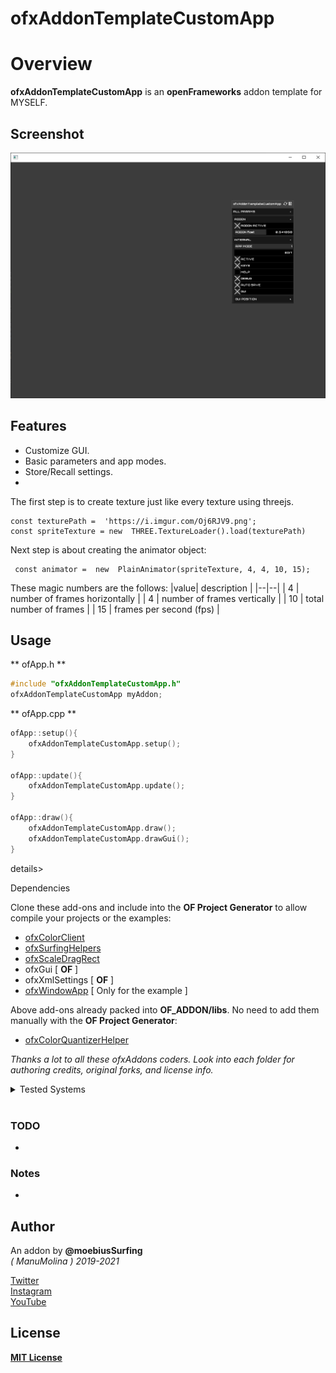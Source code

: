 ofxAddonTemplateCustomApp
=============================

# Overview
**ofxAddonTemplateCustomApp** is an **openFrameworks** addon template for MYSELF.

## Screenshot
![image](/readme_images/Capture1.PNG?raw=true "image")

## Features
- Customize GUI.
- Basic parameters and app modes.
- Store/Recall settings.
- 

The first step is to create texture just like every texture using threejs.

    const texturePath =  'https://i.imgur.com/Oj6RJV9.png';
    const spriteTexture = new  THREE.TextureLoader().load(texturePath)

   
Next step is about creating the animator object:

     const animator =  new  PlainAnimator(spriteTexture, 4, 4, 10, 15);
These magic numbers are the follows:
|value| description |
|--|--|
| 4 | number of frames horizontally |
| 4 | number of frames vertically |
| 10 | total number of frames |
| 15 | frames per second (fps) |

## Usage
 
** ofApp.h **
```.cpp
#include "ofxAddonTemplateCustomApp.h"
ofxAddonTemplateCustomApp myAddon;
```

** ofApp.cpp **
```.cpp
ofApp::setup(){
	ofxAddonTemplateCustomApp.setup();
}

ofApp::update(){
	ofxAddonTemplateCustomApp.update();
}

ofApp::draw(){
	ofxAddonTemplateCustomApp.draw();
	ofxAddonTemplateCustomApp.drawGui();
}
```

details>
  <summary>Dependencies</summary>
  <p>

Clone these add-ons and include into the **OF Project Generator** to allow compile your projects or the examples:
* [ofxColorClient](https://github.com/moebiussurfing/ofxColorClient)
* [ofxSurfingHelpers](https://github.com/moebiussurfing/ofxSurfingHelpers)  
* [ofxScaleDragRect](https://github.com/moebiussurfing/ofxScaleDragRect)
* ofxGui  [ **OF** ]
* ofxXmlSettings [ **OF** ]
* [ofxWindowApp](https://github.com/moebiussurfing/ofxWindowApp)  [ Only for the example ]

Above add-ons already packed into **OF_ADDON/libs**. No need to add them manually with the **OF Project Generator**:  
* [ofxColorQuantizerHelper](https://github.com/moebiussurfing/ofxColorQuantizerHelper)

*Thanks a lot to all these ofxAddons coders. Look into each folder for authoring credits, original forks, and license info.*  
  </p>
</details>

<details>
  <summary>Tested Systems</summary>
  <p>

  - **Windows 10** / **VS 2017** / **OF ~0.11**
  - **macOS**. **High Sierra** / **Xcode9** & **Xcode10** / **OF ~0.11**
  </p>
</details>

<br/>

### TODO
* 

### Notes
*

## Author
An addon by **@moebiusSurfing**  
*( ManuMolina ) 2019-2021*  

[Twitter](https://twitter.com/moebiussurfing/)  
[Instagram](https://www.instagram.com/moebiussurfing/)  
[YouTube](https://www.youtube.com/channel/UCzUw96_wjmNxyIoFXf84hQg)  

## License

[**MIT License**](https://github.com/moebiussurfing/ofxColorManager/blob/b29c56f7b0e374b6a6fe2406e45fbfaaf2726112/LICENSE)